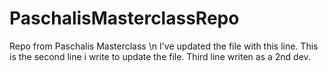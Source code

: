 # PaschalisMasterclassRepo
Repo from Paschalis Masterclass \n 
I've updated the file with this line.
This is the second line i write to update the file.
Third line writen as a 2nd dev.
